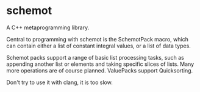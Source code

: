 # schemot
A C++ metaprogramming library.

Central to programming with schemot is the SchemotPack macro, which can contain either a list of constant integral values, or a list of data types.

Schemot packs support a range of basic list processing tasks, such as appending another list or elements and taking specific slices of lists. Many more operations are of course planned.
ValuePacks support Quicksorting.

Don't try to use it with clang, it is too slow.
